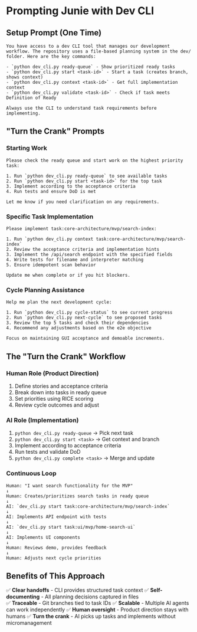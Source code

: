 # Prompting Junie with Dev CLI

## Setup Prompt (One Time)
```
You have access to a dev CLI tool that manages our development workflow. The repository uses a file-based planning system in the dev/ folder. Here are the key commands:

- `python dev_cli.py ready-queue` - Show prioritized ready tasks
- `python dev_cli.py start <task-id>` - Start a task (creates branch, shows context)  
- `python dev_cli.py context <task-id>` - Get full implementation context
- `python dev_cli.py validate <task-id>` - Check if task meets Definition of Ready

Always use the CLI to understand task requirements before implementing.
```

## "Turn the Crank" Prompts

### Starting Work
```
Please check the ready queue and start work on the highest priority task:

1. Run `python dev_cli.py ready-queue` to see available tasks
2. Run `python dev_cli.py start <task-id>` for the top task
3. Implement according to the acceptance criteria
4. Run tests and ensure DoD is met

Let me know if you need clarification on any requirements.
```

### Specific Task Implementation  
```
Please implement task:core-architecture/mvp/search-index:

1. Run `python dev_cli.py context task:core-architecture/mvp/search-index`
2. Review the acceptance criteria and implementation hints
3. Implement the /api/search endpoint with the specified fields
4. Write tests for filename and interpreter matching
5. Ensure idempotent scan behavior

Update me when complete or if you hit blockers.
```

### Cycle Planning Assistance
```
Help me plan the next development cycle:

1. Run `python dev_cli.py cycle-status` to see current progress
2. Run `python dev_cli.py next-cycle` to see proposed tasks
3. Review the top 5 tasks and check their dependencies
4. Recommend any adjustments based on the e2e objective

Focus on maintaining GUI acceptance and demoable increments.
```

## The "Turn the Crank" Workflow

### Human Role (Product Direction)
1. Define stories and acceptance criteria
2. Break down into tasks in ready queue
3. Set priorities using RICE scoring
4. Review cycle outcomes and adjust

### AI Role (Implementation)  
1. `python dev_cli.py ready-queue` → Pick next task
2. `python dev_cli.py start <task>` → Get context and branch
3. Implement according to acceptance criteria
4. Run tests and validate DoD
5. `python dev_cli.py complete <task>` → Merge and update

### Continuous Loop
```
Human: "I want search functionality for the MVP"
↓
Human: Creates/prioritizes search tasks in ready queue
↓  
AI: `dev_cli.py start task:core-architecture/mvp/search-index`
↓
AI: Implements API endpoint with tests
↓
AI: `dev_cli.py start task:ui/mvp/home-search-ui` 
↓
AI: Implements UI components
↓
Human: Reviews demo, provides feedback
↓
Human: Adjusts next cycle priorities
```

## Benefits of This Approach

✅ **Clear handoffs** - CLI provides structured task context
✅ **Self-documenting** - All planning decisions captured in files  
✅ **Traceable** - Git branches tied to task IDs
✅ **Scalable** - Multiple AI agents can work independently
✅ **Human oversight** - Product direction stays with humans
✅ **Turn the crank** - AI picks up tasks and implements without micromanagement
